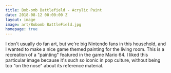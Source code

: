 ```yaml
---
title: Bob-omb Battlefield - Acrylic Paint
date: 2018-08-12 00:00:00 Z
layout: image
image: art/Bobomb BattleField.jpg
homepage: true
---
```


I don't usually do fan art, but we're big Nintendo fans in this household, and I wanted to make a nice game themed painting for the living room. This is a recreation of a "painting" featured in the game Mario 64. I liked this particular image because it's such so iconic in pop culture, without being too "on the nose" about its reference material.
